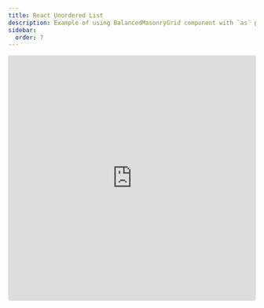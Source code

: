 ```yaml
---
title: React Unordered List
description: Example of using BalancedMasonryGrid component with `as` prop from @masonry-grid/react
sidebar:
  order: 7
---
```


<iframe
  src="https://stackblitz.com/github/TrigenSoftware/masonry-grid/tree/main/examples/react-unordered-list?embed=1&file=main.tsx&view=preview"
  style="width: 100%; height: 500px; border: 0; border-radius: 4px; overflow: hidden;"
  title="Masonry Grid - React Unordered List Example"
  allow="accelerometer; ambient-light-sensor; camera; encrypted-media; geolocation; gyroscope; hid; microphone; midi; payment; usb; vr; xr-spatial-tracking"
  sandbox="allow-forms allow-modals allow-popups allow-presentation allow-same-origin allow-scripts"
></iframe>
